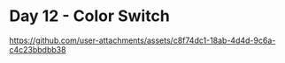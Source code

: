 <h1>Day 12 - Color Switch</h1>

https://github.com/user-attachments/assets/c8f74dc1-18ab-4d4d-9c6a-c4c23bbdbb38


